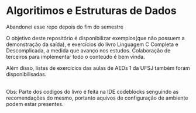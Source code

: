 # Algoritimos e Estruturas de Dados
<p>Abandonei esse repo depois do fim do semestre</p>
<p> O objetivo deste repositório é disponibilizar exemplos(que não possuem a demonstração da saída), e exercícios do livro Linguagem C Completa e Descomplicada, a medida que avanço nos estudos. Colaboração de terceiros para implementar todo o conteúdo é bem vinda.</p>

<p> Além disso, listas de exercícios das aulas de AEDs 1 da UFSJ também foram disponibilisadas.</p>

<br> 
  Obs: Parte dos codigos do livro é feita na IDE codeblocks senguindo as recomendações do mesmo, portanto aquivos de configuração de ambiente podem estar presentes.

